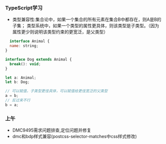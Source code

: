 ### TypeScript学习
  - 类型兼容性:集合论中，如果一个集合的所有元素在集合B中都存在，则A是B的子集；
    类型系统中，如果一个类型的属性更具体，则该类型是子类型。（因为属性更少则说明该类型约束的更宽泛，是父类型）

  ```js
    interface Animal {
    name: string;
  }

  interface Dog extends Animal {
    break(): void;
  }

  let a: Animal;
  let b: Dog;

  // 可以赋值，子类型更佳具体，可以赋值给更佳宽泛的父类型
  a = b;
  // 反过来不行
  b = a;

  ```

### 上午
  - DMC9495需求问题排查,定位问题并修复
  - dmc和bdp样式兼容(postcss-selector-matches中css样式修改)